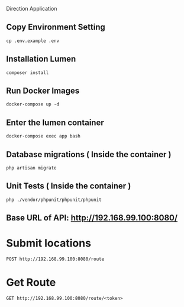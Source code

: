 Direction Application

## Copy Environment Setting
```
cp .env.example .env
```

## Installation Lumen
```
composer install
```

## Run Docker Images
```
docker-compose up -d
```

## Enter the lumen container
```
docker-compose exec app bash
```

## Database migrations ( Inside the container )
```
php artisan migrate
```

## Unit Tests ( Inside the container )
```
php ./vendor/phpunit/phpunit/phpunit
```

## Base URL of API: http://192.168.99.100:8080/

# Submit locations
```
POST http://192.168.99.100:8080/route
```

# Get Route
```
GET http://192.168.99.100:8080/route/<token>
```